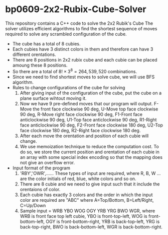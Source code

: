 # bp0609-2x2-Rubix-Cube-Solver
 This repository contains a C++ code to solve the 2x2 Rubik's Cube
 The solver utilizes efficient algorithms to find the shortest sequence of moves required to solve any scrambled configuration of the cube.
 - The cube has a total of 8 cubies.
 - Each cubies have 3 distinct colors in them and therefore can have 3 different orentations.
 - There are 8 positions in 2x2 rubix cube and each cubie can be placed amoung these 8 positions.
 - So there are a total of $8! \times 3^8 = 264,539,520$ combinations.
 - Since we need to find shortest moves to solve cube, we will use BFS algorithm.
 - Rules to change configurations of the cube for solving
   1. After giving input of the configuration of the cube, put the cube on a plane surface wihtout moving it.
   2. Now we have 9 pre-defined moves that our program will output. F-Move the front face clockwise 90 deg, U-Move top face clockwise 90 deg, R-Move right face clockwise 90 deg, F1-Front face anticlockwise 90 deg, U1-Top face anticlockwise 90 deg, R1-Right face anticlockwise 90 deg, F2-Front face clockwise 180 deg, U2-Top face clockwise 180 deg, R2-Right face clockwise 180 deg.
   3. After each move the orentation and position of each cubie will change.
   4. We use memoization technique to reduce the computation cost. To do so, we store the current position and orentation of each cubie in an array with some special index encoding so that the mapping does not give an overflow error.
 - Input format of the program
   1. 'RBY','OWR',...... These types of input are required, where R, B, W ... are the color initials of red, blue, white colors and so on.
   2. There are 8 cubie and we need to give input such that it include the orentaions of color.
   3. Each cubie has exactly 3 colors and the order in which the input color are required are "ABC" where A=Top/Bottom, B=Left/Right, C=Up/Down
   4. Sample input = WRB YBO WOG OGY YRB YRG BWO WGR, where WRB is front face top left cubie, YBO is front-top-left, WOG is front-bottom-left, OGY is front-bottom-right, YRB is back-top-left, YRG is back-top-right, BWO is back-bottom-left, WGR is back-bottom-right.
    
       
